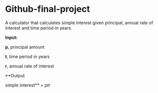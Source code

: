 # Github-final-project

A calculator that calculates simple interest given principal, annual rate of interest and time period in years.

**Input:**

   **p**, principal amount
   
   **t**, time period in years
   
   **r**, annual rate of interest
   
**Output

   simple interest** = p*t*r
